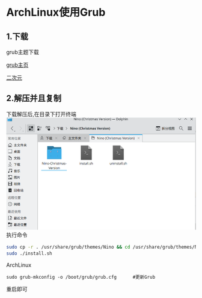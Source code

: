 # ArchLinux使用Grub

## 1.下载
grub主题下载

[grub主页](https://www.pling.com)

[二次元](https://www.pling.com/p/1526503/)

## 2.解压并且复制
下载解压后,在目录下打开终端
![alt text](image.png)
执行命令
```bash
sudo cp -r . /usr/share/grub/themes/Nino && cd /usr/share/grub/themes/Nino
sudo ./install.sh
```
ArchLinux
```
sudo grub-mkconfig -o /boot/grub/grub.cfg      #更新Grub
```
重启即可